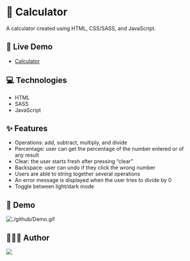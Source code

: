 # 🧮 Calculator

A calculator created using HTML, CSS/SASS, and JavaScript.

## 📲 Live Demo

- [Calculator]()

## 💻 Technologies

- HTML
- SASS
- JavaScript

## ✨ Features

- Operations: add, subtract, multiply, and divide
- Percentage: user can get the percentage of the number entered or of any result
- Clear: the user starts fresh after pressing “clear”
- Backspace: user can undo if they click the wrong number
- Users are able to string together several operations
- An error message is displayed when the user tries to divide by 0
- Toggle between light/dark mode

## 📸 Demo

<img src="" alt="./github/Demo.gif"/> <br/>

## 👩🏻‍💻 Author

<a href="https://www.linkedin.com/in/maxwanless" target="_blank"><img src="https://img.shields.io/badge/LinkedIn-0077B5?style=for-the-badge&logo=linkedin&logoColor=white"></a>
